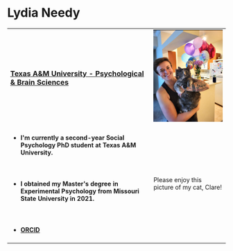 <html>
<head>
<h1>Lydia Needy</h1>
</head>
  
<body>
  <table>
    <tr> 
      <td> <h3> <a href="https://liberalarts.tamu.edu/psychology/"> Texas A&M University - Psychological & Brain Sciences </a> </h3> </td>
      <td> <img width = 375 src="Birthday Clare.png"/> </td>
    </tr>
    <td>
      <ul> 
        <li> <h4> I'm currently a second-year Social Psychology PhD student at Texas A&M University. </h4> </li>
        <br>
        <li> <h4> I obtained my Master's degree in Experimental Psychology from Missouri State University in 2021. </h4> </li>
        <br>
        <li> <h4> <a href="https://orcid.org/0000-0003-0936-5279"> ORCID </a> </h4> </td> </li>
      </ul>
    <td> Please enjoy this picture of my cat, Clare! </td>
    </td>
  </table>
</body>
</html>
